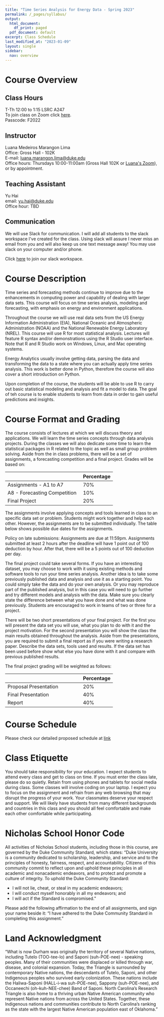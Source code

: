 ```yaml
---
title: "Time Series Analysis for Energy Data - Spring 2023"
permalink: /_pages/syllabus/
output:
  html_document:
    df_print: paged
  pdf_document: default
excerpt: Class Schedule
last_modified_at: "2023-01-09"
layout: single
sidebar:
  nav: overview
---
```


# Course Overview
## Class Hours
T-Th 12:00 to 1:15 LSRC A247 <br>
To join class on Zoom click [here](https://duke.zoom.us/j/98176717233?pwd=ZlB1cncvbExjWlFDelVTb1NqMkc3QT09). <br>
Passcode: F2022 <br>

## Instructor
Luana Medeiros Marangon Lima <br>
Office: Gross Hall - 102K <br>
E-mail: luana.marangon.lima@duke.edu <br>
Office hours: Thursdays 10:00-11:00am (Gross Hall 102K or [Luana's Zoom](https://duke.zoom.us/my/luanalima)), or by appointment. <br>

## Teaching Assistant
Yu Hai <br>
email: yu.hai@duke.edu <br>
Office hour: TBD <br>

## Communication
We will use Slack for communication. I will add all students to the slack workspace I've created for the class. Using slack will assure I never miss an email from you and will also keep us one text message away! You may use slack on your computer and/or phone. <br>

Click [here](https://join.slack.com/t/tsasp23/shared_invite/zt-1mp4qe453-J2Awi6ihNMbaW6Ej10J3iQ) to join our slack workspace.

# Course Description
Time series and forecasting methods continue to improve due to the enhancements in computing power and capability of dealing with larger data sets. This course will focus on time series analysis, modeling and forecasting, with emphasis on energy and environment applications. <br>

 Throughout the course we will use real data sets from the US Energy Information Administration (EIA), National Oceanic and Atmospheric Administration (NOAA) and the National Renewable Energy Laboratory (NREL). This course will use R for most statistical analysis. Lectures will feature R syntax and/or demonstrations using the R Studio user interface. Note that R and R Studio work on Windows, Linux, and Mac operating systems. <br>

Energy Analytics usually involve getting data, parsing the data and transforming the data to a state where you can actually apply time series analysis. This work is better done in Python, therefore the course will also cover a short introduction on Python. <br>

Upon completion of the course, the students will be able to use R to carry out basic statistical modeling and analysis and fit a model to data. The goal of teh course is to enable students to learn from data in order to gain useful predictions and insights. <br>

# Course Format and Grading
The course consists of lectures at which we will discuss theory and applications. We will learn the time series concepts through data analysis projects. During the classes we will also dedicate some time to learn the statistical packages in R related to the topic as well as small group problem solving. Aside from the in class problems, there will be a set of assignments, a forecasting competition and a final project. Grades will be based on:

<center>
<table>
<colgroup>
<col width="70%" />
<col width="30%" />
</colgroup>
<thead>
<tr class="header">
<th> </th>
<th>Percentage</th>
</tr>
</thead>
<tbody>
<tr>
<td markdown="span">Assignments - A1 to A7</td>
<td markdown="span">70%</td>
</tr>
<tr>
<td markdown="span">A8 - Forecasting Competition</td>
<td markdown="span">10%</td>
</tr>
<tr>
<td markdown="span">Final Project</td>
<td markdown="span">20%</td>
</tr>
</tbody>
</table>
</center>

The assignments involve applying concepts and tools learned in class to an specific data set or problem. Students might work together and help each other. However, the assignments are to be submitted individually. The table below shows possible due dates for the assignments.

Policy on late submissions: Assignments are due at 11:59pm. Assignments submitted at least 2 hours after the deadline will have 1 point out of 100 deduction by hour. After that, there will be a 5 points out of 100 deduction per day. <br>

The final project could take several forms. If you have an interesting dataset, you may choose to work with it using existing methods and software tools to run your time series analysis. Another idea is to take some previously published data and analysis and use it as a starting point. You could simply take the data and do your own analysis. Or you may reproduce part of the published analysis, but in this case you will need to go further and try different models and analysis with the data. Make sure you clearly state the difference between what you have done and what was done previously. Students are encouraged to work in teams of two or three for a project. <br>

There will be two short presentations of your final project. For the first you will present the data set you will use, what you plan to do with it and the project motivation. For the second presentation you will show the class the main results obtained throughout the analysis. Aside from the presentations, you are required to submit a final report as if you were writing a research paper.  Describe the data sets, tools used and results. If the data set has been used before show what else you have done with it and compare with previous published results. <br>

The final project grading will be weighted as follows: <br>

<center>
<table>
<colgroup>
<col width="70%" />
<col width="30%" />
</colgroup>
<thead>
<tr class="header">
<th> </th>
<th>Percentage</th>
</tr>
</thead>
<tbody>
<tr>
<td markdown="span">Proposal Presentation</td>
<td markdown="span">20%</td>
</tr>
<tr>
<td markdown="span">Final Presentation</td>
<td markdown="span">40%</td>
</tr>
<tr>
<td markdown="span">Report</td>
<td markdown="span">40%</td>
</tr>
</tbody>
</table>
</center>

# Course Schedule
Please check our detailed proposed schedule at <a href="/_pages/lessons" > link </a>

# Class Etiquette
You should take responsibility for your education. I expect students to attend every class and get to class on time. If you must enter the class late, please do so quietly. Retain from using phones and tablets for social media during class. Some classes will involve coding on your laptop. I expect you to focus on the assignment and refrain from any web browsing that may disrupt the progress of your work.
Your classmates deserve your respect and support. We will likely have students from many different backgrounds and countries in this class and you should all feel comfortable and make each other comfortable while participating.

# Nicholas School Honor Code
All activities of Nicholas School students, including those in this course, are governed by the Duke Community Standard, which states:
“Duke University is a community dedicated to scholarship, leadership, and service and to the principles of honesty, fairness, respect, and accountability. Citizens of this community commit to reflect upon and uphold these principles in all academic and nonacademic endeavors, and to protect and promote a culture of integrity. To uphold the Duke Community Standard:
* I will not lie, cheat, or steal in my academic endeavors;
* I will conduct myself honorably in all my endeavors; and
* I will act if the Standard is compromised."

Please add the following affirmation to the end of all assignments, and sign your name beside it: “I have adhered to the Duke Community Standard in completing this assignment.”

# Land Acknowledgment
“What is now Durham was originally the territory of several Native nations, including Tutelo (TOO-tee-lo) and Saponi (suh-POE-nee) - speaking peoples.  Many of their communities were displaced or killed through war, disease, and colonial expansion.  Today, the Triangle is surrounded by contemporary Native nations, the descendants of Tutelo, Saponi, and other Indigenous peoples who survived early colonization.  These nations include the Haliwa-Saponi (HALL-i-wa suh-POE-nee), Sappony (suh-POE-nee), and Occaneechi (oh-kuh-NEE-chee) Band of Saponi.  North Carolina’s Research Triangle is also home to a thriving urban Native American community who represent Native nations from across the United States. Together, these Indigenous nations and communities contribute to North Carolina’s ranking as the state with the largest Native American population east of Oklahoma.”
